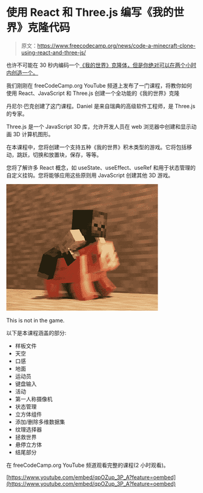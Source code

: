 # 使用 React 和 Three.js 编写《我的世界》克隆代码

> 原文：<https://www.freecodecamp.org/news/code-a-minecraft-clone-using-react-and-three-js/>

也许不可能在 30 秒内编码一个[《我的世界》克隆体，但是你绝对可以在两个小时内创造一个。](https://www.youtube.com/watch?v=MAlSjtxy5ak)

我们刚刚在 freeCodeCamp.org YouTube 频道上发布了一门课程，将教你如何使用 React、JavaScript 和 Three.js 创建一个全功能的《我的世界》克隆

丹尼尔·巴克创建了这门课程。Daniel 是来自瑞典的高级软件工程师，是 Three.js 的专家。

Three.js 是一个 JavaScript 3D 库，允许开发人员在 web 浏览器中创建和显示动画 3D 计算机图形。

在本课程中，您将创建一个支持五种《我的世界》积木类型的游戏。它将包括移动，跳跃，切换和放置块，保存，等等。

您将了解许多 React 概念，如 useState、useEffect、useRef 和用于状态管理的自定义挂钩。您将能够应用这些原则用 JavaScript 创建其他 3D 游戏。

![giphy--3-](img/6fed3e500e68a26ff32a86b8ed78d73e.png)

This is not in the game.

以下是本课程涵盖的部分:

*   样板文件
*   天空
*   口感
*   地面
*   运动员
*   键盘输入
*   活动
*   第一人称摄像机
*   状态管理
*   立方体组件
*   添加/删除多维数据集
*   纹理选择器
*   拯救世界
*   悬停立方体
*   结尾部分

在 freeCodeCamp.org YouTube 频道观看完整的课程(2 小时观看)。

[https://www.youtube.com/embed/qpOZup_3P_A?feature=oembed](https://www.youtube.com/embed/qpOZup_3P_A?feature=oembed)